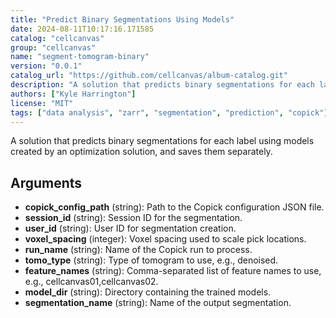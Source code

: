 ```yaml
---
title: "Predict Binary Segmentations Using Models"
date: 2024-08-11T10:17:16.171585
catalog: "cellcanvas"
group: "cellcanvas"
name: "segment-tomogram-binary"
version: "0.0.1"
catalog_url: "https://github.com/cellcanvas/album-catalog.git"
description: "A solution that predicts binary segmentations for each label using models created by an optimization solution, and saves them separately."
authors: ["Kyle Harrington"]
license: "MIT"
tags: ["data analysis", "zarr", "segmentation", "prediction", "copick"]
---
```


A solution that predicts binary segmentations for each label using models created by an optimization solution, and saves them separately.

## Arguments

- **copick_config_path** (string): Path to the Copick configuration JSON file.
- **session_id** (string): Session ID for the segmentation.
- **user_id** (string): User ID for segmentation creation.
- **voxel_spacing** (integer): Voxel spacing used to scale pick locations.
- **run_name** (string): Name of the Copick run to process.
- **tomo_type** (string): Type of tomogram to use, e.g., denoised.
- **feature_names** (string): Comma-separated list of feature names to use, e.g., cellcanvas01,cellcanvas02.
- **model_dir** (string): Directory containing the trained models.
- **segmentation_name** (string): Name of the output segmentation.

